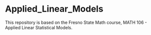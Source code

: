 # Applied_Linear_Models
This repository is based on the Fresno State Math course, MATH 106 - Applied Linear Statistical Models.
